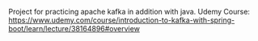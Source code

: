 Project for practicing apache kafka in addition with java.
Udemy Course: https://www.udemy.com/course/introduction-to-kafka-with-spring-boot/learn/lecture/38164896#overview
